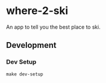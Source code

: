 # where-2-ski

An app to tell you the best place to ski.

## Development

### Dev Setup

`make dev-setup`